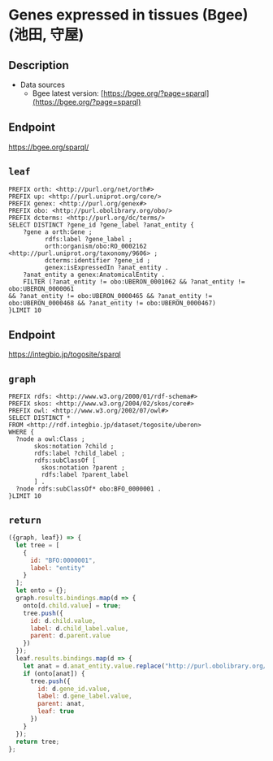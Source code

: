 # Genes expressed in tissues (Bgee) (池田, 守屋)

## Description

- Data sources
    - Bgee latest version: [https://bgee.org/?page=sparql](https://bgee.org/?page=sparql)

## Endpoint

https://bgee.org/sparql/

## `leaf`

```sparql
PREFIX orth: <http://purl.org/net/orth#>
PREFIX up: <http://purl.uniprot.org/core/>
PREFIX genex: <http://purl.org/genex#>
PREFIX obo: <http://purl.obolibrary.org/obo/>
PREFIX dcterms: <http://purl.org/dc/terms/>
SELECT DISTINCT ?gene_id ?gene_label ?anat_entity {
    ?gene a orth:Gene ;
          rdfs:label ?gene_label ;
          orth:organism/obo:RO_0002162 <http://purl.uniprot.org/taxonomy/9606> ;
          dcterms:identifier ?gene_id ;
          genex:isExpressedIn ?anat_entity .
    ?anat_entity a genex:AnatomicalEntity .
    FILTER (?anat_entity != obo:UBERON_0001062 && ?anat_entity != obo:UBERON_0000061 
&& ?anat_entity != obo:UBERON_0000465 && ?anat_entity != obo:UBERON_0000468 && ?anat_entity != obo:UBERON_0000467)
}LIMIT 10
```

## Endpoint

https://integbio.jp/togosite/sparql

## `graph`
```sparql
PREFIX rdfs: <http://www.w3.org/2000/01/rdf-schema#>
PREFIX skos: <http://www.w3.org/2004/02/skos/core#>
PREFIX owl: <http://www.w3.org/2002/07/owl#>
SELECT DISTINCT *
FROM <http://rdf.integbio.jp/dataset/togosite/uberon>
WHERE {
  ?node a owl:Class ;
       skos:notation ?child ;
       rdfs:label ?child_label ;
       rdfs:subClassOf [
         skos:notation ?parent ;
         rdfs:label ?parent_label 
       ] .
  ?node rdfs:subClassOf* obo:BFO_0000001 .
}LIMIT 10
```

## `return`

```javascript
({graph, leaf}) => {
  let tree = [
    {
      id: "BFO:0000001",
      label: "entity"
    }
  ];
  let onto = {};
  graph.results.bindings.map(d => {
    onto[d.child.value] = true;
    tree.push({
      id: d.child.value,
      label: d.child_label.value,
      parent: d.parent.value
    })
  });
  leaf.results.bindings.map(d => {
    let anat = d.anat_entity.value.replace("http://purl.obolibrary.org/obo/", "").replace("_", ":");
    if (onto[anat]) {
      tree.push({
        id: d.gene_id.value,
        label: d.gene_label.value,
        parent: anat,
        leaf: true
      })
    }
  }); 
  return tree;
};
```
